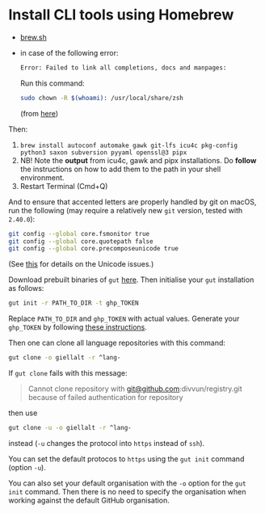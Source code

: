 # Install CLI tools using Homebrew

- [brew.sh](https://brew.sh/)
- in case of the following error:

  ```sh
  Error: Failed to link all completions, docs and manpages:
  ```

  Run this command:

  ```sh
  sudo chown -R $(whoami): /usr/local/share/zsh
  ```

  (from [here](https://github.com/Homebrew/discussions/discussions/600))

Then:

1. `brew install autoconf automake gawk git-lfs icu4c pkg-config python3 saxon subversion pyyaml openssl@3 pipx`
1. NB! Note the **output** from icu4c, gawk and pipx installations. Do **follow** the instructions on how to add them to the path in your shell environment.
1. Restart Terminal (Cmd+Q)

And to ensure that accented letters are properly handled by git on macOS, run the following (may require a relatively new `git` version, tested with `2.40.0`):

```sh
git config --global core.fsmonitor true
git config --global core.quotepath false
git config --global core.precomposeunicode true
```

(See [this](https://www.git-tower.com/help/guides/faq-and-tips/faq/unicode-filenames/mac) for details on the Unicode issues.)

Download prebuilt binaries of `gut` [here](https://github.com/divvun/gut).
Then initialise your `gut` installation as follows:

```sh
gut init -r PATH_TO_DIR -t ghp_TOKEN
```

Replace `PATH_TO_DIR` and `ghp_TOKEN` with actual values. Generate your `ghp_TOKEN` by following
[these instructions](https://docs.github.com/en/authentication/keeping-your-account-and-data-secure/creating-a-personal-access-token).

Then one can clone all language repositories with this command:

```sh
gut clone -o giellalt -r ^lang-
```

If `gut clone` fails with this message:

> Cannot clone repository with git@github.com:divvun/registry.git because of failed authentication for repository

then use

```sh
gut clone -u -o giellalt -r ^lang-
```

instead (`-u` changes the protocol into `https` instead of `ssh`).

You can set the default protocos to `https` using the `gut init` command (option `-u`).

You can also set your default organisation with the `-o` option for the `gut init` command. Then there is no need to specify the organisation when working against the default GitHub organisation.
